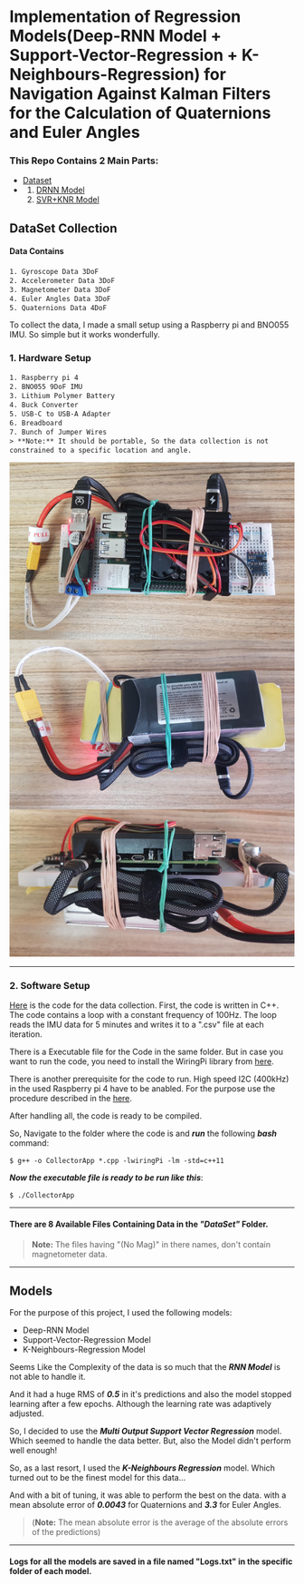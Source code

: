 # **Implementation of Regression Models(Deep-RNN Model + Support-Vector-Regression + K-Neighbours-Regression) for Navigation Against Kalman Filters for the Calculation of Quaternions and Euler Angles**

### This Repo Contains 2 Main Parts:

* [Dataset](https://github.com/BanaanKiamanesh/DL_for_Navigation/tree/main/DataSet)
*   1. [DRNN Model](https://github.com/BanaanKiamanesh/DL_for_Navigation/tree/main/RNN%20Model)
    2. [SVR+KNR Model](https://github.com/BanaanKiamanesh/DL_for_Navigation/tree/main/SVR%20Model)

## DataSet Collection

#### Data Contains

    1. Gyroscope Data 3DoF
    2. Accelerometer Data 3DoF
    3. Magnetometer Data 3DoF
    4. Euler Angles Data 3DoF
    5. Quaternions Data 4DoF

To collect the data, I made a small setup using a Raspberry pi and BNO055 IMU. So simple but it works wonderfully.

### 1. Hardware Setup

    1. Raspberry pi 4
    2. BNO055 9DoF IMU
    3. Lithium Polymer Battery
    4. Buck Converter
    5. USB-C to USB-A Adapter
    6. Breadboard
    7. Bunch of Jumper Wires
    > **Note:** It should be portable, So the data collection is not constrained to a specific location and angle.

![Best Data Logger in the Whole World!](images/Hardware_Setup.jpeg)

---

### 2. Software Setup

[Here](https://github.com/BanaanKiamanesh/DL_for_Navigation/tree/main/Data_Collection) is the code for the data collection.
First, the code is written in C++. The code contains a loop with a constant frequency of 100Hz. The loop reads the IMU data for 5 minutes and writes it to a ".csv" file at each iteration.

There is a Executable file for the Code in the same folder.
But in case you want to run the code, you need to install the WiringPi library from [here](http://wiringpi.com/download-and-install/).

There is another prerequisite for the code to run.
High speed I2C (400kHz) in the used Raspberry pi 4 have to be anabled.
For the purpose use the procedure described in the [here](https://www.raspberrypi-spy.co.uk/2018/02/change-raspberry-pi-i2c-bus-speed/).

After handling all, the code is ready to be compiled.

So, Navigate to the folder where the code is and ***run*** the following ***bash*** command:

    $ g++ -o CollectorApp *.cpp -lwiringPi -lm -std=c++11

***Now the executable file is ready to be run like this***:

    $ ./CollectorApp

---

#### **There are 8 Available Files Containing Data in the *"DataSet"* Folder.**

> **Note:** The files having "(No Mag)" in there names, don't contain magnetometer data.
---

## **Models**
For the purpose of this project, I used the following models:
* Deep-RNN Model
* Support-Vector-Regression Model
* K-Neighbours-Regression Model

Seems Like the Complexity of the data is so much that the ***RNN Model*** is not able to handle it.

And it had a huge RMS of ***0.5*** in it's predictions and also the model stopped learning after a few epochs. Although the learning rate was adaptively adjusted. 

So, I decided to use the ***Multi Output Support Vector Regression*** model.
Which seemed to handle the data better.
But, also the Model didn't perform well enough!

So, as a last resort, I used the ***K-Neighbours Regression*** model. Which turned out to be the finest model for this data...

And with a bit of tuning, it was able to perform the best on the data.
with a mean absolute error of ***0.0043*** for Quaternions and ***3.3*** for Euler Angles.

 > (**Note:** The mean absolute error is the average of the absolute errors of the predictions)
---
#### Logs for all the models are saved in a file named "Logs.txt" in the specific folder of each model.